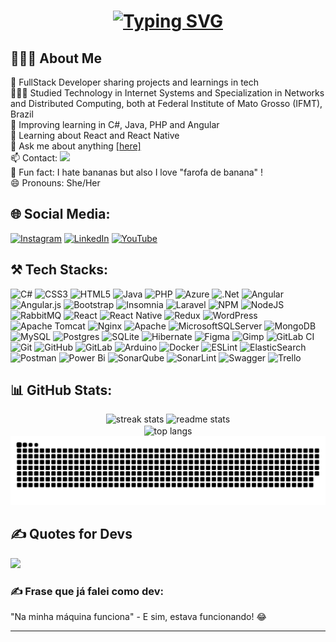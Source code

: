 <h1 align="center">
<a href="https://git.io/typing-svg"><img src="https://readme-typing-svg.herokuapp.com?font=Lexend&weight=900&size=26&pause=1000&color=E282D7&center=true&vCenter=true&random=false&width=435&lines=Hi%2C+there!+%F0%9F%91%8B%F0%9F%8F%BD;I%C2%B4m+Sheila+%F0%9F%91%A9%F0%9F%8F%BD%E2%80%8D%F0%9F%9A%80;Welcome+to+my+github!%F0%9F%91%A9%F0%9F%8F%BD%E2%80%8D%F0%9F%92%BB" alt="Typing SVG" /></a>
</h1>

## 🙋🏽‍♀️ About Me

<div align="left">
🔭 FullStack Developer sharing projects and learnings in tech <br/>
👩🏽‍🎓 Studied Technology in Internet Systems and Specialization in Networks and Distributed Computing, both at Federal Institute of Mato Grosso (IFMT), Brazil<br/>
🌷 Improving learning in C#, Java, PHP and Angular <br/>
🤩 Learning about React and React Native <br/>
💬 Ask me about anything <a href="https://github.com/sheilass/sheilass/issues">[here]</a> <br/>
📫 Contact: 
 <a href="mailto:sheila.san.sou@gmail.com">
    <img src="https://img.shields.io/badge/Gmail-fbcfe8?style=for-the-badge&logo=gmail&logoColor=white" />
  </a> <br/>
👻 Fun fact: I hate bananas but also I love "farofa de banana" !<br/>
😄 Pronouns: She/Her<br/>  
</div>

## 🌐 Social Media:
[![Instagram](https://img.shields.io/badge/Instagram-%23E4405F.svg?logo=Instagram&logoColor=white)](https://instagram.com/sheilasasou) [![LinkedIn](https://img.shields.io/badge/LinkedIn-%230077B5.svg?logo=linkedin&logoColor=white)](https://linkedin.com/in/sheila-dos-santos-de-souza-14b82772) [![YouTube](https://img.shields.io/badge/YouTube-%23FF0000.svg?logo=YouTube&logoColor=white)](https://youtube.com/@UCWewIVYihcBTsHM05LhgtBg) 

## ⚒ Tech Stacks:
![C#](https://img.shields.io/badge/c%23-%23239120.svg?style=flat&logo=csharp&logoColor=white) ![CSS3](https://img.shields.io/badge/css3-%231572B6.svg?style=flat&logo=css3&logoColor=white) ![HTML5](https://img.shields.io/badge/html5-%23E34F26.svg?style=flat&logo=html5&logoColor=white) ![Java](https://img.shields.io/badge/java-%23ED8B00.svg?style=flat&logo=openjdk&logoColor=white) ![PHP](https://img.shields.io/badge/php-%23777BB4.svg?style=flat&logo=php&logoColor=white) 
![Azure](https://img.shields.io/badge/azure-%230072C6.svg?style=flat&logo=microsoftazure&logoColor=white) ![.Net](https://img.shields.io/badge/.NET-5C2D91?style=flat&logo=.net&logoColor=white) ![Angular](https://img.shields.io/badge/angular-%23DD0031.svg?style=flat&logo=angular&logoColor=white) ![Angular.js](https://img.shields.io/badge/angular.js-%23E23237.svg?style=flat&logo=angularjs&logoColor=white) ![Bootstrap](https://img.shields.io/badge/bootstrap-%238511FA.svg?style=flat&logo=bootstrap&logoColor=white) ![Insomnia](https://img.shields.io/badge/Insomnia-black?style=flat&logo=insomnia&logoColor=5849BE) ![Laravel](https://img.shields.io/badge/laravel-%23FF2D20.svg?style=flat&logo=laravel&logoColor=white) ![NPM](https://img.shields.io/badge/NPM-%23CB3837.svg?style=flat&logo=npm&logoColor=white) ![NodeJS](https://img.shields.io/badge/node.js-6DA55F?style=flat&logo=node.js&logoColor=white) ![RabbitMQ](https://img.shields.io/badge/rabbitmq-FF6600?style=flat&logo=rabbitmq&logoColor=white) ![React](https://img.shields.io/badge/react-%2320232a.svg?style=flat&logo=react&logoColor=%2361DAFB) ![React Native](https://img.shields.io/badge/react_native-%2320232a.svg?style=flat&logo=react&logoColor=%2361DAFB) ![Redux](https://img.shields.io/badge/redux-%23593d88.svg?style=flat&logo=redux&logoColor=white) ![WordPress](https://img.shields.io/badge/WordPress-%23117AC9.svg?style=flat&logo=WordPress&logoColor=white) ![Apache Tomcat](https://img.shields.io/badge/apache%20tomcat-%23F8DC75.svg?style=flat&logo=apache-tomcat&logoColor=black) ![Nginx](https://img.shields.io/badge/nginx-%23009639.svg?style=flat&logo=nginx&logoColor=white) ![Apache](https://img.shields.io/badge/apache-%23D42029.svg?style=flat&logo=apache&logoColor=white) ![MicrosoftSQLServer](https://img.shields.io/badge/Microsoft%20SQL%20Server-CC2927?style=flat&logo=microsoft%20sql%20server&logoColor=white) ![MongoDB](https://img.shields.io/badge/MongoDB-%234ea94b.svg?style=flat&logo=mongodb&logoColor=white) ![MySQL](https://img.shields.io/badge/mysql-4479A1.svg?style=flat&logo=mysql&logoColor=white) ![Postgres](https://img.shields.io/badge/postgres-%23316192.svg?style=flat&logo=postgresql&logoColor=white) ![SQLite](https://img.shields.io/badge/sqlite-%2307405e.svg?style=flat&logo=sqlite&logoColor=white) ![Hibernate](https://img.shields.io/badge/Hibernate-59666C?style=flat&logo=Hibernate&logoColor=white) ![Figma](https://img.shields.io/badge/figma-%23F24E1E.svg?style=flat&logo=figma&logoColor=white) ![Gimp](https://img.shields.io/badge/Gimp-657D8B?style=flat&logo=gimp&logoColor=FFFFFF) ![GitLab CI](https://img.shields.io/badge/gitlab%20CI-%23181717.svg?style=flat&logo=gitlab&logoColor=white) ![Git](https://img.shields.io/badge/git-%23F05033.svg?style=flat&logo=git&logoColor=white) ![GitHub](https://img.shields.io/badge/github-%23121011.svg?style=flat&logo=github&logoColor=white) ![GitLab](https://img.shields.io/badge/gitlab-%23181717.svg?style=flat&logo=gitlab&logoColor=white) ![Arduino](https://img.shields.io/badge/-Arduino-00979D?style=flat&logo=Arduino&logoColor=white) ![Docker](https://img.shields.io/badge/docker-%230db7ed.svg?style=flat&logo=docker&logoColor=white) ![ESLint](https://img.shields.io/badge/ESLint-4B3263?style=flat&logo=eslint&logoColor=white) ![ElasticSearch](https://img.shields.io/badge/-ElasticSearch-005571?style=flat&logo=elasticsearch) ![Postman](https://img.shields.io/badge/Postman-FF6C37?style=flat&logo=postman&logoColor=white) ![Power Bi](https://img.shields.io/badge/power_bi-F2C811?style=flat&logo=powerbi&logoColor=black) ![SonarQube](https://img.shields.io/badge/SonarQube-black?style=flat&logo=sonarqube&logoColor=4E9BCD) ![SonarLint](https://img.shields.io/badge/SonarLint-CB2029?style=flat&logo=SONARLINT&logoColor=white) ![Swagger](https://img.shields.io/badge/-Swagger-%23Clojure?style=flat&logo=swagger&logoColor=white) ![Trello](https://img.shields.io/badge/Trello-%23026AA7.svg?style=flat&logo=Trello&logoColor=white)

## 📊 GitHub Stats:
<div align=center>
  <img width=390 src="https://github-readme-streak-stats.herokuapp.com/?user=sheilass&theme=jolly&hide_border=false" alt="streak stats"/>
  <img width=350 src="https://github-readme-stats.vercel.app/api?username=sheilass&theme=jolly&hide_border=false&include_all_commits=true&count_private=false&rank_icon=github" alt="readme stats" />
  <br/>
  <img width=325 align="center" src="https://github-readme-stats.vercel.app/api/top-langs/?username=sheilass&theme=jolly&hide_border=false&include_all_commits=true&count_private=false&layout=compact" alt="top langs" />  
</div>

<div align="center">
<picture>
  <source media="(prefers-color-scheme: dark)" srcset="https://raw.githubusercontent.com/sheilass/sheilass/output/github-contribution-grid-snake-dark.svg">
  <source media="(prefers-color-scheme: light)" srcset="https://raw.githubusercontent.com/sheilass/sheilass/output/github-contribution-grid-snake.svg">
  <img alt="github contribution grid snake animation" src="https://raw.githubusercontent.com/sheilass/sheilass/output/github-contribution-grid-snake.svg" />
</picture>
   <br/>
</div>

## ✍️ Quotes for Devs 
![](https://quotes-github-readme.vercel.app/api?type=horizontal&theme=jolly)

### ✍️ Frase que já falei como dev:
 "Na minha máquina funciona" - E sim, estava funcionando! 😂


---
<!-- Proudly created with GPRM ( https://gprm.itsvg.in )  Faça o seu por lá também! Depois você muda!-->
